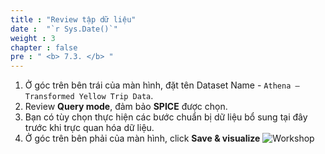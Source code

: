 ```yaml
---
title : "Review tập dữ liệu"
date :  "`r Sys.Date()`" 
weight : 3 
chapter : false
pre : " <b> 7.3. </b> "
---
```

1. Ở góc trên bên trái của màn hình, đặt tên Dataset Name - `Athena – Transformed Yellow Trip Data`.
2. Review **Query mode**, đảm bảo **SPICE** được chọn.
3. Bạn có tùy chọn thực hiện các bước chuẩn bị dữ liệu bổ sung tại đây trước khi trực quan hóa dữ liệu.
4. Ở góc trên bên phải của màn hình, click **Save & visualize**
![Workshop](/images/7-visualizing-data/quicksight-09.png)
